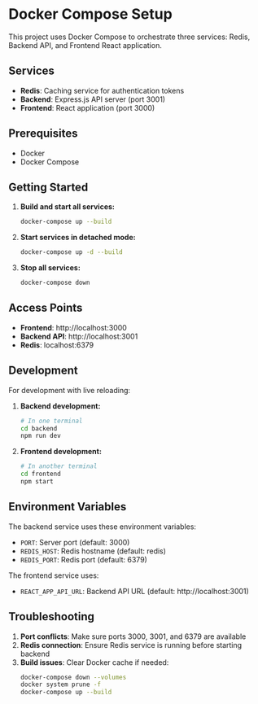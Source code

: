 # Docker Compose Setup

This project uses Docker Compose to orchestrate three services: Redis, Backend API, and Frontend React application.

## Services

- **Redis**: Caching service for authentication tokens
- **Backend**: Express.js API server (port 3001)
- **Frontend**: React application (port 3000)

## Prerequisites

- Docker
- Docker Compose

## Getting Started

1. **Build and start all services:**
   ```bash
   docker-compose up --build
   ```

2. **Start services in detached mode:**
   ```bash
   docker-compose up -d --build
   ```

3. **Stop all services:**
   ```bash
   docker-compose down
   ```

## Access Points

- **Frontend**: http://localhost:3000
- **Backend API**: http://localhost:3001
- **Redis**: localhost:6379

## Development

For development with live reloading:

1. **Backend development:**
   ```bash
   # In one terminal
   cd backend
   npm run dev
   ```

2. **Frontend development:**
   ```bash
   # In another terminal
   cd frontend
   npm start
   ```

## Environment Variables

The backend service uses these environment variables:
- `PORT`: Server port (default: 3000)
- `REDIS_HOST`: Redis hostname (default: redis)
- `REDIS_PORT`: Redis port (default: 6379)

The frontend service uses:
- `REACT_APP_API_URL`: Backend API URL (default: http://localhost:3001)

## Troubleshooting

1. **Port conflicts**: Make sure ports 3000, 3001, and 6379 are available
2. **Redis connection**: Ensure Redis service is running before starting backend
3. **Build issues**: Clear Docker cache if needed:
   ```bash
   docker-compose down --volumes
   docker system prune -f
   docker-compose up --build
